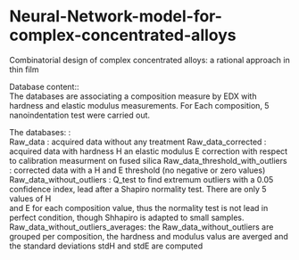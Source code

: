 # Neural-Network-model-for-complex-concentrated-alloys
Combinatorial design of complex concentrated alloys: a rational approach in thin film

Database content::\
The databases are associating a composition measure by EDX with hardness and elastic modulus measurements. For Each composition, 5 nanoindentation test were carried out.

The databases: :\
  Raw_data                          : acquired data without any treatment
  Raw_data_corrected                : acquired data with hardness H an elastic modulus E correction with respect to calibration measurment on fused silica
  Raw_data_threshold_with_outliers  : corrected data with a H and E threshold (no negative or zero values)
  Raw_data_without_outliers         : Q_test to find extremum outliers with a 0.05 confidence index, lead after a Shapiro normality test. There are only 5 values of H  
                                      and E for each composition value, thus the normality test is not lead in perfect condition, though Shhapiro is adapted to small 
                                      samples.
  Raw_data_without_outliers_averages: the Raw_data_without_outliers are grouped per composition, the hardness and modulus valus are averged and the standard deviations 
                                      stdH and stdE are computed

